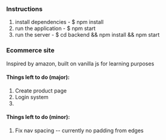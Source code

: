﻿
### Instructions
1. install dependencies - $ npm install
1. run the application - $ npm start
1. run the server - $ cd backend && npm install && npm start

### Ecommerce site
Inspired by amazon, built on vanilla js for learning purposes


#### Things left to do (major):
1. Create product page
1. Login system
1. 

#### Things left to do (minor):
1. Fix nav spacing -- currently no padding from edges